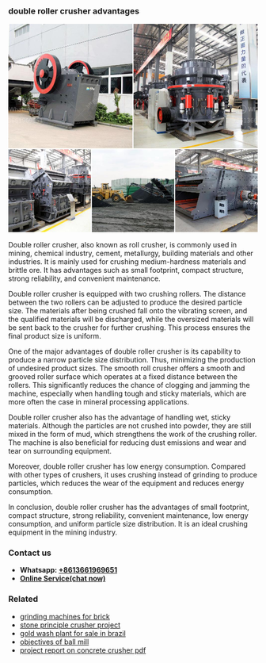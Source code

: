 <h3>double roller crusher advantages</h3><img src='1706768128.jpg' alt=''><p>Double roller crusher, also known as roll crusher, is commonly used in mining, chemical industry, cement, metallurgy, building materials and other industries. It is mainly used for crushing medium-hardness materials and brittle ore. It has advantages such as small footprint, compact structure, strong reliability, and convenient maintenance.</p><p>Double roller crusher is equipped with two crushing rollers. The distance between the two rollers can be adjusted to produce the desired particle size. The materials after being crushed fall onto the vibrating screen, and the qualified materials will be discharged, while the oversized materials will be sent back to the crusher for further crushing. This process ensures the final product size is uniform.</p><p>One of the major advantages of double roller crusher is its capability to produce a narrow particle size distribution. Thus, minimizing the production of undesired product sizes. The smooth roll crusher offers a smooth and grooved roller surface which operates at a fixed distance between the rollers. This significantly reduces the chance of clogging and jamming the machine, especially when handling tough and sticky materials, which are more often the case in mineral processing applications.</p><p>Double roller crusher also has the advantage of handling wet, sticky materials. Although the particles are not crushed into powder, they are still mixed in the form of mud, which strengthens the work of the crushing roller. The machine is also beneficial for reducing dust emissions and wear and tear on surrounding equipment.</p><p>Moreover, double roller crusher has low energy consumption. Compared with other types of crushers, it uses crushing instead of grinding to produce particles, which reduces the wear of the equipment and reduces energy consumption.</p><p>In conclusion, double roller crusher has the advantages of small footprint, compact structure, strong reliability, convenient maintenance, low energy consumption, and uniform particle size distribution. It is an ideal crushing equipment in the mining industry.</p><h3>Contact us</h3><ul><li><strong>Whatsapp:&nbsp;<a href="https://wa.me/8613661969651">+8613661969651</a></strong></li><li><a href="https://swt.shibang-china.com/?git&amp;zhl&amp;double roller crusher advantages"><strong>Online Service(chat now)</strong></a></li></ul><h3>Related</h3><ul><li><a href='grinding machines for brick.md'>grinding machines for brick</a></li><li><a href='stone principle crusher project.md'>stone principle crusher project</a></li><li><a href='gold wash plant for sale in brazil.md'>gold wash plant for sale in brazil</a></li><li><a href='objectives of ball mill.md'>objectives of ball mill</a></li><li><a href='project report on concrete crusher pdf.md'>project report on concrete crusher pdf</a></li></ul>